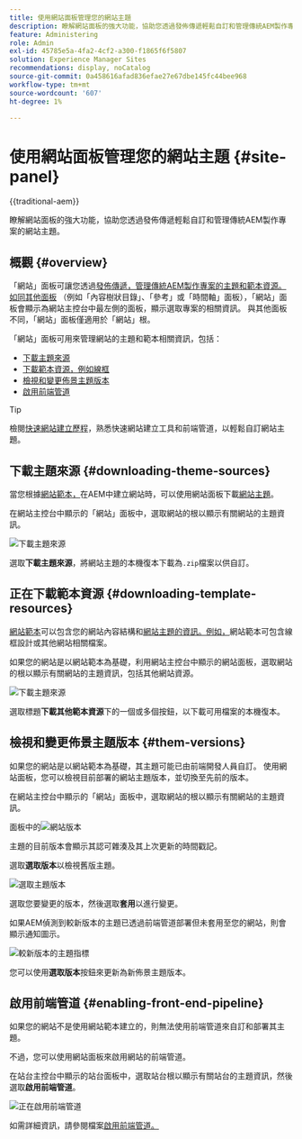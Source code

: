 ```yaml
---
title: 使用網站面板管理您的網站主題
description: 瞭解網站面板的強大功能，協助您透過發佈傳遞輕鬆自訂和管理傳統AEM製作專案的網站主題。
feature: Administering
role: Admin
exl-id: 45785e5a-4fa2-4cf2-a300-f1865f6f5807
solution: Experience Manager Sites
recommendations: display, noCatalog
source-git-commit: 0a458616afad836efae27e67dbe145fc44bee968
workflow-type: tm+mt
source-wordcount: '607'
ht-degree: 1%

---
```



# 使用網站面板管理您的網站主題 {#site-panel}

{{traditional-aem}}

瞭解網站面板的強大功能，協助您透過發佈傳遞輕鬆自訂和管理傳統AEM製作專案的網站主題。

## 概觀 {#overview}

「網站」面板可讓您透過[發佈傳遞，管理傳統AEM製作專案的主題和範本資源。](/help/sites-cloud/authoring/author-publish.md) [如同其他面板](/help/sites-cloud/authoring/sites-console/console-side-panel.md) （例如「內容樹狀目錄」、「參考」或「時間軸」面板），「網站」面板會顯示為網站主控台中最左側的面板，顯示選取專案的相關資訊。 與其他面板不同，「網站」面板僅適用於「網站」根。

「網站」面板可用來管理網站的主題和範本相關資訊，包括：

* [下載主題來源](#downloading-theme-sources)
* [下載範本資源，例如線框](#downloading-template-resources)
* [檢視和變更佈景主題版本](#theme-vrsions)
* [啟用前端管道](#enabling-the-front-end-pipeline)

>[!TIP]
>
>檢閱[快速網站建立歷程](/help/journey-sites/quick-site/overview.md)，熟悉快速網站建立工具和前端管道，以輕鬆自訂網站主題。

## 下載主題來源 {#downloading-theme-sources}

當您根據[網站範本，](site-templates.md)在AEM中建立網站時，可以使用網站面板下載[網站主題](site-themes.md)。

在網站主控台中顯示的「網站」面板中，選取網站的根以顯示有關網站的主題資訊。

![下載主題來源](/help/sites-cloud/administering/assets/download-theme-wireframe.png)

選取&#x200B;**下載主題來源**，將網站主題的本機復本下載為`.zip`檔案以供自訂。

## 正在下載範本資源 {#downloading-template-resources}

[網站範本](site-templates.md)可以包含您的網站內容結構和[網站主題的資訊。例如，](site-themes.md)網站範本可包含線框設計或其他網站相關檔案。

如果您的網站是以網站範本為基礎，利用網站主控台中顯示的網站面板，選取網站的根以顯示有關網站的主題資訊，包括其他網站資源。

![下載主題來源](/help/sites-cloud/administering/assets/download-theme-wireframe.png)

選取標題&#x200B;**下載其他範本資源**&#x200B;下的一個或多個按鈕，以下載可用檔案的本機復本。

## 檢視和變更佈景主題版本 {#them-versions}

如果您的網站是以網站範本為基礎，其主題可能已由前端開發人員自訂。 使用網站面板，您可以檢視目前部署的網站主題版本，並切換至先前的版本。

在網站主控台中顯示的「網站」面板中，選取網站的根以顯示有關網站的主題資訊。

面板中的![網站版本](/help/sites-cloud/administering/assets/theme-versions.png)

主題的目前版本會顯示其認可雜湊及其上次更新的時間戳記。

選取&#x200B;**選取版本**&#x200B;以檢視舊版主題。

![選取主題版本](/help/sites-cloud/administering/assets/select-theme-versions.png)

選取您要變更的版本，然後選取&#x200B;**套用**&#x200B;以進行變更。

如果AEM偵測到較新版本的主題已透過前端管道部署但未套用至您的網站，則會顯示通知圖示。

![較新版本的主題指標](/help/sites-cloud/administering/assets/new-theme-version.png)

您可以使用&#x200B;**選取版本**&#x200B;按鈕來更新為新佈景主題版本。

## 啟用前端管道 {#enabling-front-end-pipeline}

如果您的網站不是使用網站範本建立的，則無法使用前端管道來自訂和部署其主題。

不過，您可以使用網站面板來啟用網站的前端管道。

在站台主控台中顯示的站台面板中，選取站台根以顯示有關站台的主題資訊，然後選取&#x200B;**啟用前端管道**。

![正在啟用前端管道](/help/sites-cloud/administering/assets/enable-fep.png)

如需詳細資訊，請參閱檔案[啟用前端管道。](enable-front-end-pipeline.md)
